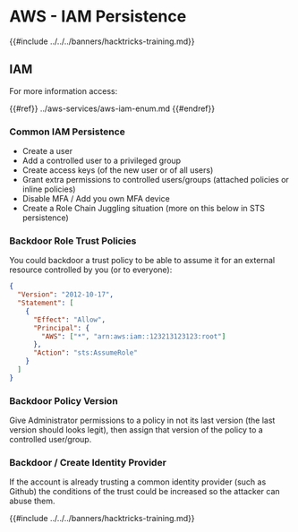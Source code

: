 # AWS - IAM Persistence

{{#include ../../../banners/hacktricks-training.md}}

## IAM

For more information access:

{{#ref}}
../aws-services/aws-iam-enum.md
{{#endref}}

### Common IAM Persistence

- Create a user
- Add a controlled user to a privileged group
- Create access keys (of the new user or of all users)
- Grant extra permissions to controlled users/groups (attached policies or inline policies)
- Disable MFA / Add you own MFA device
- Create a Role Chain Juggling situation (more on this below in STS persistence)

### Backdoor Role Trust Policies

You could backdoor a trust policy to be able to assume it for an external resource controlled by you (or to everyone):

```json
{
  "Version": "2012-10-17",
  "Statement": [
    {
      "Effect": "Allow",
      "Principal": {
        "AWS": ["*", "arn:aws:iam::123213123123:root"]
      },
      "Action": "sts:AssumeRole"
    }
  ]
}
```

### Backdoor Policy Version

Give Administrator permissions to a policy in not its last version (the last version should looks legit), then assign that version of the policy to a controlled user/group.

### Backdoor / Create Identity Provider

If the account is already trusting a common identity provider (such as Github) the conditions of the trust could be increased so the attacker can abuse them.

{{#include ../../../banners/hacktricks-training.md}}





